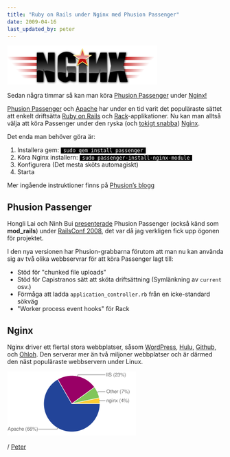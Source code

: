 ```yaml
---
title: "Ruby on Rails under Nginx med Phusion Passenger"
date: 2009-04-16
last_updated_by: peter
---
```

<a href="http://wiki.nginx.org/"><img class="size-full wp-image-135" title="nginx-logo" src="/assets/legacy/uploads/2009/04/nginx-logo.png" alt="Nginx" width="350" height="90" /></a>

Sedan några timmar så kan man köra <a href="http://www.modrails.com/">Phusion Passenger</a> under <a href="http://wiki.nginx.org/Main">Nginx!</a>

<a href="http://www.modrails.com/">Phusion Passenger</a> och <a href="http://httpd.apache.org/">Apache</a> har under en tid varit det populäraste sättet att enkelt driftsätta <a href="http://rubyonrails.org/">Ruby on Rails</a> och <a href="http://rack.rubyforge.org/">Rack</a>-applikationer. Nu kan man alltså välja att köra Passenger under den ryska (och <a href="http://www.linuxjournal.com/article/10108">tokigt snabba</a>) <a href="http://wiki.nginx.org/Main">Nginx</a>.

Det enda man behöver göra är:

<ol>
	<li>Installera gem: <code style="padding: 0 0.5em; color: #fff; background-color: #000;">sudo gem install passenger</code></li>
	<li>Köra Nginx installern: <code style="padding: 0 0.51em; color: #fff; background-color: #000;">sudo passenger-install-nginx-module</code></li>
	<li>Konfigurera (Det mesta sköts automagiskt)</li>
	<li>Starta</li>
</ol>

Mer ingående instruktioner finns på <a href="http://blog.phusion.nl/2009/04/16/phusions-one-year-anniversary-gift-phusion-passenger-220">Phusion’s blogg</a>

## Phusion Passenger

Hongli Lai och Ninh Bui <a href="http://en.oreilly.com/rails2008/public/schedule/detail/4354">presenterade</a> Phusion Passenger (också känd som <strong>mod_rails</strong>) under <a href="http://en.oreilly.com/rails2008/">RailsConf 2008</a>, det var då jag verkligen fick upp ögonen för projektet.

I den nya versionen har Phusion-grabbarna förutom att man nu kan använda sig av två olika webbservrar för att köra Passenger lagt till:

<ul>
	<li>Stöd för "chunked file uploads"</li>
	<li>Stöd för Capistranos sätt att sköta driftsättning (Symlänkning av <code>current</code> osv.)</li>
	<li>Förmåga att ladda <code>application_controller.rb</code> från en icke-standard sökväg</li>
	<li>"Worker process event hooks" för Rack</li>
</ul>

## Nginx

Nginx driver ett flertal stora webbplatser, såsom <a class="external text" title="http://www.wordpress.com" rel="nofollow" href="http://www.wordpress.com/">WordPress</a>, <a class="external text" title="http://www.hulu.com" rel="nofollow" href="http://www.hulu.com/">Hulu</a>, <a class="external text" title="http://www.github.com/" rel="nofollow" href="http://www.github.com/">Github</a>, och <a class="external text" title="http://www.ohloh.net/" rel="nofollow" href="http://www.ohloh.net/">Ohloh</a>. Den serverar mer än två miljoner webbplatser och är därmed den näst populäraste webbservern under Linux.

<img class="alignnone size-full wp-image-137" title="Fördelning mellan olika webbservrar" src="/assets/legacy/uploads/2009/04/web_servers_pie_chart.png" alt="Fördelning mellan olika webbservrar" width="300" height="150" />

/ [Peter](/peter)
